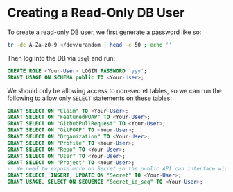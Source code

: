 # Creating a Read-Only DB User

To create a read-only DB user, we first generate a password like so:

```sh
tr -dc A-Za-z0-9 </dev/urandom | head -c 50 ; echo ''
```

Then log into the DB via `psql` and run:

```sql
CREATE ROLE <Your-User> LOGIN PASSWORD 'yyy';
GRANT USAGE ON SCHEMA public TO <Your-User>;
```

We should only be allowing access to non-secret tables, so we can run the following
to allow only `SELECT` statements on these tables:

```sql
GRANT SELECT ON "Claim" TO <Your-User>;
GRANT SELECT ON "FeaturedPOAP" TO <Your-User>;
GRANT SELECT ON "GithubPullRequest" TO <Your-User>;
GRANT SELECT ON "GitPOAP" TO <Your-User>;
GRANT SELECT ON "Organization" TO <Your-User>;
GRANT SELECT ON "Profile" TO <Your-User>;
GRANT SELECT ON "Repo" TO <Your-User>;
GRANT SELECT ON "User" TO <Your-User>;
GRANT SELECT ON "Project" TO <Your-User>;
-- We need to expose more on Secret so the public API can interface with POAP
GRANT SELECT, INSERT, UPDATE ON "Secret" TO <Your-User>;
GRANT USAGE, SELECT ON SEQUENCE "Secret_id_seq" TO <Your-User>;
```
